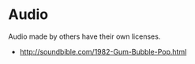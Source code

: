 # Audio

Audio made by others have their own licenses.
- <http://soundbible.com/1982-Gum-Bubble-Pop.html>
